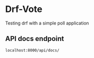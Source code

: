 # Drf-Vote
Testing drf with a simple poll application

## API docs endpoint
`localhost:8000/api/docs/`
